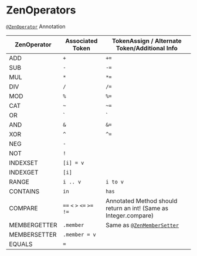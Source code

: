 # ZenOperators

[`@ZenOperator`](/Dev_Area/ZenAnnotations/Annotation_ZenOperator) Annotation

| ZenOperator  | Associated Token            | TokenAssign / Alternate Token/Additional Info                     |
|--------------|-----------------------------|-------------------------------------------------------------------|
| ADD          | `+`                         | `+=`                                                              |
| SUB          | `-`                         | `-=`                                                              |
| MUL          | `*`                         | `*=`                                                              |
| DIV          | `/`                         | `/=`                                                              |
| MOD          | `%`                         | `%=`                                                              |
| CAT          | `~`                         | `~=`                                                              |
| OR           | `|`                         | `|=`                                                              |
| AND          | `&`                         | `&=`                                                              |
| XOR          | `^`                         | `^=`                                                              |
| NEG          | `-`                         |                                                                   |
| NOT          | `!`                         |                                                                   |
| INDEXSET     | `[i] = v`                   |                                                                   |
| INDEXGET     | `[i]`                       |                                                                   |
| RANGE        | `i .. v`                    | `i to v`                                                          |
| CONTAINS     | `in`                        | `has`                                                             |
| COMPARE      | `==` `<` `>` `<=` `>=` `!=` | Annotated Method should return an int! (Same as Integer.compare)  |
| MEMBERGETTER | `.member`                   | Same as [`@ZenMemberSetter`](/Dev_Area/ZenAnnotations/ZenMembers) |
| MEMBERSETTER | `.member = v`               |                                                                   |
| EQUALS       | `=`                         |                                                                   |